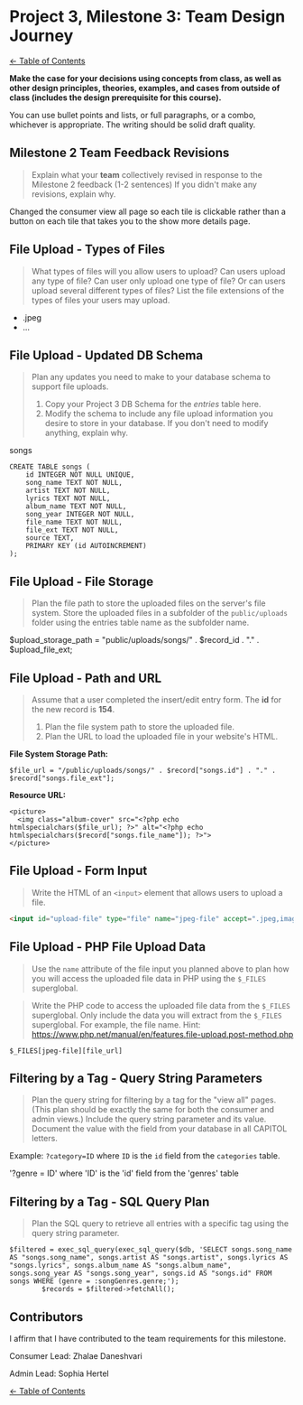 # Project 3, Milestone 3: **Team** Design Journey

[← Table of Contents](design-journey.md)

**Make the case for your decisions using concepts from class, as well as other design principles, theories, examples, and cases from outside of class (includes the design prerequisite for this course).**

You can use bullet points and lists, or full paragraphs, or a combo, whichever is appropriate. The writing should be solid draft quality.


## Milestone 2 Team Feedback Revisions
> Explain what your **team** collectively revised in response to the Milestone 2 feedback (1-2 sentences)
> If you didn't make any revisions, explain why.

Changed the consumer view all page so each tile is clickable rather than a button on each tile that takes you to the show more details page.



## File Upload - Types of Files
> What types of files will you allow users to upload?
> Can users upload any type of file? Can user only upload one type of file?
> Or can users upload several different types of files?
> List the file extensions of the types of files your users may upload.

- .jpeg
- ...


## File Upload - Updated DB Schema
> Plan any updates you need to make to your database schema to support file uploads.
>
> 1. Copy your Project 3 DB Schema for the _entries_ table here.
> 2. Modify the schema to include any file upload information you desire to store in your database.
>    If you don't need to modify anything, explain why.

songs

```
CREATE TABLE songs (
    id INTEGER NOT NULL UNIQUE,
    song_name TEXT NOT NULL,
    artist TEXT NOT NULL,
    lyrics TEXT NOT NULL,
    album_name TEXT NOT NULL,
    song_year INTEGER NOT NULL,
    file_name TEXT NOT NULL,
    file_ext TEXT NOT NULL,
    source TEXT,
    PRIMARY KEY (id AUTOINCREMENT)
);
```


## File Upload - File Storage
> Plan the file path to store the uploaded files on the server's file system.
> Store the uploaded files in a subfolder of the `public/uploads` folder using the entries table name as the subfolder name.

$upload_storage_path = "public/uploads/songs/" . $record_id . "." . $upload_file_ext;



## File Upload - Path and URL
> Assume that a user completed the insert/edit entry form.
> The **id** for the new record is **154**.
>
> 1. Plan the file system path to store the uploaded file.
> 2. Plan the URL to load the uploaded file in your website's HTML.

**File System Storage Path:**

```
$file_url = "/public/uploads/songs/" . $record["songs.id"] . "." . $record["songs.file_ext"];
```

**Resource URL:**

```
<picture>
  <img class="album-cover" src="<?php echo htmlspecialchars($file_url); ?>" alt="<?php echo htmlspecialchars($record["songs.file_name"]); ?>">
</picture>
```


## File Upload - Form Input
> Write the HTML of an `<input>` element that allows users to upload a file.

```html
<input id="upload-file" type="file" name="jpeg-file" accept=".jpeg,image/jpeg+xml">
```


## File Upload - PHP File Upload Data
> Use the `name` attribute of the file input you planned above to plan how you will
> access the uploaded file data in PHP using the `$_FILES` superglobal.

> Write the PHP code to access the uploaded file data from the `$_FILES` superglobal.
> Only include the data you will extract from the `$_FILES` superglobal. For example, the file name.
> Hint: <https://www.php.net/manual/en/features.file-upload.post-method.php>

```
$_FILES[jpeg-file][file_url]
```


## Filtering by a Tag - Query String Parameters
> Plan the query string for filtering by a tag for the "view all" pages.
> (This plan should be exactly the same for both the consumer and admin views.)
> Include the query string parameter and its value.
> Document the value with the field from your database in all CAPITOL letters.

Example: `?category=ID` where `ID` is the `id` field from the `categories` table.

'?genre = ID' where 'ID' is the 'id' field from the 'genres' table


## Filtering by a Tag - SQL Query Plan
> Plan the SQL query to retrieve all entries with a specific tag using the query string parameter.

```
$filtered = exec_sql_query(exec_sql_query($db, 'SELECT songs.song_name AS "songs.song_name", songs.artist AS "songs.artist", songs.lyrics AS "songs.lyrics", songs.album_name AS "songs.album_name", songs.song_year AS "songs.song_year", songs.id AS "songs.id" FROM songs WHERE (genre = :songGenres.genre;');
        $records = $filtered->fetchAll();
```


## Contributors

I affirm that I have contributed to the team requirements for this milestone.

Consumer Lead: Zhalae Daneshvari

Admin Lead: Sophia Hertel


[← Table of Contents](design-journey.md)
